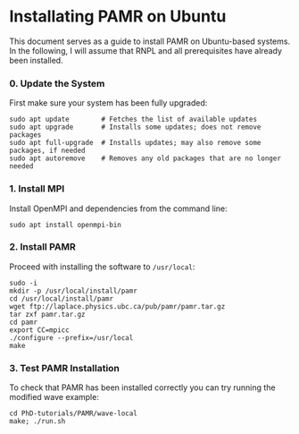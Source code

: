 Installating PAMR on Ubuntu
===========================

This document serves as a guide to install PAMR on Ubuntu-based systems. In the following, I will assume that RNPL and all prerequisites have already been installed.

### 0. Update the System

First make sure your system has been fully upgraded:
```
sudo apt update        # Fetches the list of available updates
sudo apt upgrade       # Installs some updates; does not remove packages
sudo apt full-upgrade  # Installs updates; may also remove some packages, if needed
sudo apt autoremove    # Removes any old packages that are no longer needed
```

### 1. Install MPI

Install OpenMPI and dependencies from the command line:
```
sudo apt install openmpi-bin
```

### 2. Install PAMR
Proceed with installing the software to `/usr/local`:
```
sudo -i
mkdir -p /usr/local/install/pamr
cd /usr/local/install/pamr
wget ftp://laplace.physics.ubc.ca/pub/pamr/pamr.tar.gz
tar zxf pamr.tar.gz
cd pamr
export CC=mpicc
./configure --prefix=/usr/local
make
```

### 3. Test PAMR Installation

To check that PAMR has been installed correctly you can try running the modified wave example:
```
cd PhD-tutorials/PAMR/wave-local
make; ./run.sh
```
